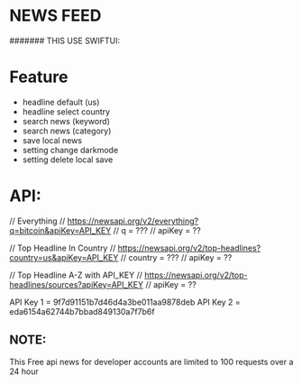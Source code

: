 # NEWS FEED
####### THIS USE SWIFTUI:
# Feature
- headline default (us)
- headline select country
- search news (keyword)
- search news (category)
- save local news
- setting change darkmode
- setting delete local save

# API:

// Everything
// https://newsapi.org/v2/everything?q=bitcoin&apiKey=API_KEY
// q = ???
// apiKey = ??

// Top Headline In Country
// https://newsapi.org/v2/top-headlines?country=us&apiKey=API_KEY
// country = ???
// apiKey = ??

// Top Headline A-Z with API_KEY
// https://newsapi.org/v2/top-headlines/sources?apiKey=API_KEY
// apiKey = ??


API Key 1 = 9f7d91151b7d46d4a3be011aa9878deb
API Key 2 = eda6154a62744b7bbad849130a7f7b6f

## NOTE:
This Free api news for developer accounts are limited to 100 requests over a 24 hour



